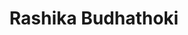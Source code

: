 ---
type: "member"
type: "team"
title: "Rashika Budhathoki"
publish_name: "Rashika Budhathoki"
bg_image: ""
photo: ""
lab_position: "Undergrad Student"
lab_group: "Alumni"
status: "alumni"

---